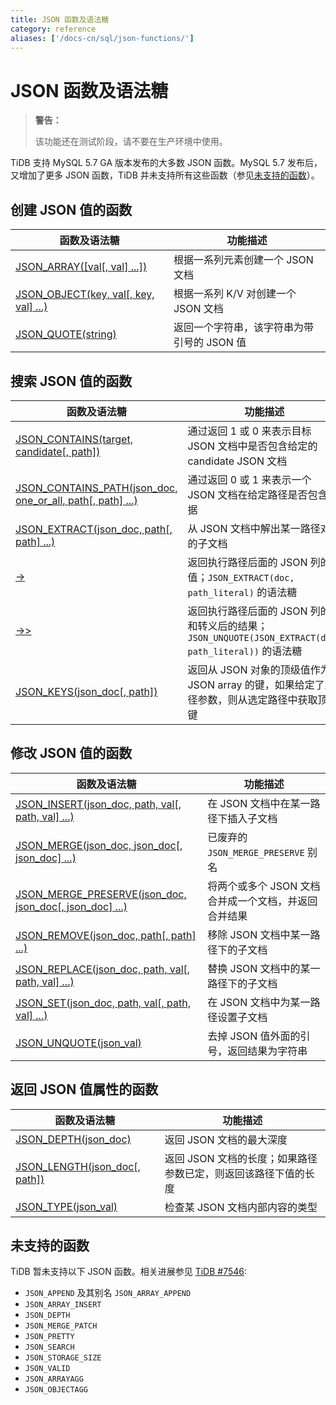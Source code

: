 ```yaml
---
title: JSON 函数及语法糖
category: reference
aliases: ['/docs-cn/sql/json-functions/']
---
```


# JSON 函数及语法糖

> **警告：**
>
> 该功能还在测试阶段，请不要在生产环境中使用。

TiDB 支持 MySQL 5.7 GA 版本发布的大多数 JSON 函数。MySQL 5.7 发布后，又增加了更多 JSON 函数，TiDB 并未支持所有这些函数（参见[未支持的函数](#未支持的函数)）。

## 创建 JSON 值的函数

| 函数及语法糖                                                       | 功能描述                                                   |
| ------------------------------------------------------------------ | ---------------------------------------------------------- |
| [JSON_ARRAY([val[, val] ...])][json_array]                         | 根据一系列元素创建一个 JSON 文档 |
| [JSON_OBJECT(key, val[, key, val] ...)][json_object]               | 根据一系列 K/V 对创建一个 JSON 文档 |
| [JSON_QUOTE(string)][json_quote]                                   | 返回一个字符串，该字符串为带引号的 JSON 值 |

## 搜索 JSON 值的函数

| 函数及语法糖                                                       | 功能描述                                                   |
| ------------------------------------------------------------------ | ---------------------------------------------------------- |
| [JSON_CONTAINS(target, candidate[, path])][json_contains] | 通过返回 1 或 0 来表示目标 JSON 文档中是否包含给定的 candidate JSON 文档 |
| [JSON_CONTAINS_PATH(json_doc, one_or_all, path[, path] ...)][json_contains_path] | 通过返回 0 或 1 来表示一个 JSON 文档在给定路径是否包含数据 |
| [JSON_EXTRACT(json_doc, path[, path] ...)][json_extract]          | 从 JSON 文档中解出某一路径对应的子文档                     |
| [->][json_short_extract]  | 返回执行路径后面的 JSON 列的值；`JSON_EXTRACT(doc, path_literal)` 的语法糖  |
| [->>][json_short_extract_unquote]  | 返回执行路径后面的 JSON 列的值和转义后的结果； `JSON_UNQUOTE(JSON_EXTRACT(doc, path_literal))` 的语法糖 |
| [JSON_KEYS(json_doc[, path])][json_keys] | 返回从 JSON 对象的顶级值作为 JSON array 的键，如果给定了路径参数，则从选定路径中获取顶级键 |

## 修改 JSON 值的函数

| 函数及语法糖 | 功能描述 |
| --------------------------------- | ----------- |
| [JSON_INSERT(json_doc, path, val[, path, val] ...)][json_insert] | 在 JSON 文档中在某一路径下插入子文档 |
| [JSON_MERGE(json_doc, json_doc[, json_doc] ...)][json_merge]  | 已废弃的 `JSON_MERGE_PRESERVE` 别名 |
| [JSON_MERGE_PRESERVE(json_doc, json_doc[, json_doc] ...)][json_merge_preserve]  | 将两个或多个 JSON 文档合并成一个文档，并返回合并结果 |
| [JSON_REMOVE(json_doc, path[, path] ...)][json_remove]    | 移除 JSON 文档中某一路径下的子文档 |
| [JSON_REPLACE(json_doc, path, val[, path, val] ...)][json_replace] | 替换 JSON 文档中的某一路径下的子文档 |
| [JSON_SET(json_doc, path, val[, path, val] ...)][json_set]  | 在 JSON 文档中为某一路径设置子文档 |
| [JSON_UNQUOTE(json_val)][json_unquote] |  去掉 JSON 值外面的引号，返回结果为字符串 |

## 返回 JSON 值属性的函数

| 函数及语法糖 | 功能描述 |
| --------------------------------- | ----------- |
| [JSON_DEPTH(json_doc)][json_depth] | 返回 JSON 文档的最大深度 |
| [JSON_LENGTH(json_doc[, path])][json_length] | 返回 JSON 文档的长度；如果路径参数已定，则返回该路径下值的长度 |
| [JSON_TYPE(json_val)][json_type] | 检查某 JSON 文档内部内容的类型 |

## 未支持的函数

TiDB 暂未支持以下 JSON 函数。相关进展参见 [TiDB #7546](https://github.com/pingcap/tidb/issues/7546):

* `JSON_APPEND` 及其别名 `JSON_ARRAY_APPEND`
* `JSON_ARRAY_INSERT`
* `JSON_DEPTH`
* `JSON_MERGE_PATCH`
* `JSON_PRETTY`
* `JSON_SEARCH`
* `JSON_STORAGE_SIZE`
* `JSON_VALID`
* `JSON_ARRAYAGG`
* `JSON_OBJECTAGG`

[json_extract]: https://dev.mysql.com/doc/refman/5.7/en/json-search-functions.html#function_json-extract
[json_short_extract]: https://dev.mysql.com/doc/refman/5.7/en/json-search-functions.html#operator_json-column-path
[json_short_extract_unquote]: https://dev.mysql.com/doc/refman/5.7/en/json-search-functions.html#operator_json-inline-path
[json_unquote]: https://dev.mysql.com/doc/refman/5.7/en/json-modification-functions.html#function_json-unquote
[json_type]: https://dev.mysql.com/doc/refman/5.7/en/json-attribute-functions.html#function_json-type
[json_set]: https://dev.mysql.com/doc/refman/5.7/en/json-modification-functions.html#function_json-set
[json_insert]: https://dev.mysql.com/doc/refman/5.7/en/json-modification-functions.html#function_json-insert
[json_replace]: https://dev.mysql.com/doc/refman/5.7/en/json-modification-functions.html#function_json-replace
[json_remove]: https://dev.mysql.com/doc/refman/5.7/en/json-modification-functions.html#function_json-remove
[json_merge]: https://dev.mysql.com/doc/refman/5.7/en/json-modification-functions.html#function_json-merge
[json_merge_preserve]: https://dev.mysql.com/doc/refman/5.7/en/json-modification-functions.html#function_json-merge-preserve
[json_object]: https://dev.mysql.com/doc/refman/5.7/en/json-creation-functions.html#function_json-object
[json_array]: https://dev.mysql.com/doc/refman/5.7/en/json-creation-functions.html#function_json-array
[json_keys]: https://dev.mysql.com/doc/refman/5.7/en/json-search-functions.html#function_json-keys
[json_length]: https://dev.mysql.com/doc/refman/5.7/en/json-attribute-functions.html#function_json-length
[json_valid]: https://dev.mysql.com/doc/refman/5.7/en/json-attribute-functions.html#function_json-valid
[json_quote]: https://dev.mysql.com/doc/refman/5.7/en/json-creation-functions.html#function_json-quote
[json_contains]: https://dev.mysql.com/doc/refman/5.7/en/json-search-functions.html#function_json-contains
[json_contains_path]: https://dev.mysql.com/doc/refman/5.7/en/json-search-functions.html#function_json-contains-path
[json_arrayagg]: https://dev.mysql.com/doc/refman/5.7/en/group-by-functions.html#function_json-arrayagg
[json_depth]: https://dev.mysql.com/doc/refman/5.7/en/json-attribute-functions.html#function_json-depth

